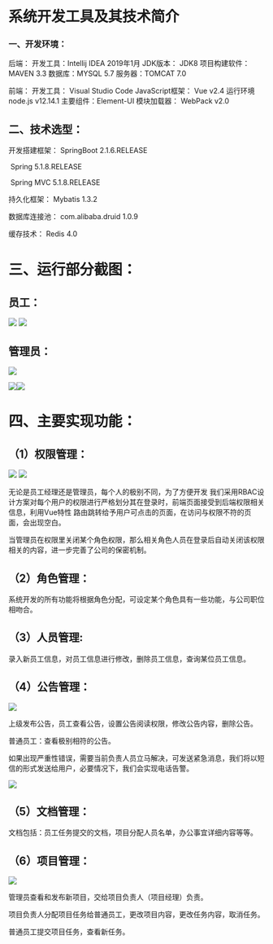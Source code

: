 # 系统开发工具及其技术简介

### **一、开发环境：**

 

  后端：
  开发工具：Intellij IDEA 2019年1月
  JDK版本： JDK8
  项目构建软件：MAVEN 3.3
  数据库：MYSQL 5.7
  服务器：TOMCAT 7.0

  前端：
  开发工具：
  Visual Studio Code
  JavaScript框架： Vue  v2.4
  运行环境
  node.js  v12.14.1
  主要组件：Element-UI
  模块加载器：
  WebPack v2.0

 

## **二、技术选型：**

开发搭建框架：  SpringBoot 2.1.6.RELEASE

​                             Spring  5.1.8.RELEASE

​                             Spring MVC 5.1.8.RELEASE

持久化框架：   Mybatis 1.3.2

数据库连接池： com.alibaba.druid 1.0.9

缓存技术：     Redis 4.0



# 三、运行部分截图：

## 员工：

<img src="https://github.com/1170159634/CollaborativeOfficeSystem/blob/master/images/6.png"  />

<img src="https://github.com/1170159634/CollaborativeOfficeSystem/blob/master/images/7.png"  />

## 管理员：

<img src="https://github.com/1170159634/CollaborativeOfficeSystem/blob/master/images/8.png"  />

<img src="https://github.com/1170159634/CollaborativeOfficeSystem/blob/master/images/9.png"  /><img src="https://github.com/1170159634/CollaborativeOfficeSystem/blob/master/images/10.png"  />

# 四、主要实现功能：



## （1）权限管理：



<img src="https://github.com/1170159634/CollaborativeOfficeSystem/blob/master/images/1.png"  />

<img src="https://github.com/1170159634/CollaborativeOfficeSystem/blob/master/images/2.png"  />

无论是员工经理还是管理员，每个人的极别不同，为了方便开发 我们采用RBAC设计方案对每个用户的权限进行严格划分其在登录时，前端页面接受到后端权限相关信息，利用Vue特性 路由跳转给予用户可点击的页面，在访问与权限不符的页面，会出现空白。

当管理员在权限里关闭某个角色权限，那么相关角色人员在登录后自动关闭该权限相关的内容，进一步完善了公司的保密机制。

 

## （2）角色管理：

系统开发的所有功能将根据角色分配，可设定某个角色具有一些功能，与公司职位相吻合。 



## （3）人员管理:



录入新员工信息，对员工信息进行修改，删除员工信息，查询某位员工信息。

## （4）公告管理：

<img src="https://github.com/1170159634/CollaborativeOfficeSystem/blob/master/images/3.png"  />

上级发布公告，员工查看公告，设置公告阅读权限，修改公告内容，删除公告。

普通员工：查看极别相符的公告。

如果出现严重性错误，需要当前负责人员立马解决，可发送紧急消息，我们将以短信的形式发送给用户，必要情况下，我们会实现电话告警。

<img src="https://github.com/1170159634/CollaborativeOfficeSystem/blob/master/images/4.png"  />

## （5）文档管理：

文档包括：员工任务提交的文档，项目分配人员名单，办公事宜详细内容等等。





## （6）项目管理：

<img src="https://github.com/1170159634/CollaborativeOfficeSystem/blob/master/images/5.png"  />

管理员查看和发布新项目，交给项目负责人（项目经理）负责。

项目负责人分配项目任务给普通员工，更改项目内容，更改任务内容，取消任务。

普通员工提交项目任务，查看新任务。











